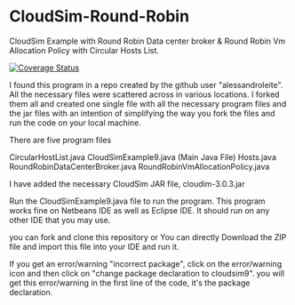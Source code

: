 # CloudSim-Round-Robin
CloudSim Example with Round Robin Data center broker &amp; Round Robin Vm Allocation Policy with Circular Hosts List.


<a href='https://coveralls.io/r/AnanthaRajuC/CloudSim-Round-Robin'><img src='https://coveralls.io/repos/AnanthaRajuC/CloudSim-Round-Robin/badge.svg' alt='Coverage Status' /></a>




I found this program in a repo created by the github user "alessandroleite". All the necessary files were scattered across in various locations. I forked them all and created one single file with all the necessary program files and the jar files with an intention of simplifying the way you fork the files and run the code on your local machine.

There are five program files

CircularHostList.java
CloudSimExample9.java (Main Java File)
Hosts.java
RoundRobinDataCenterBroker.java
RoundRobinVmAllocationPolicy.java

I have added the necessary CloudSim JAR file, cloudim-3.0.3.jar

Run the CloudSimExample9.java file to run the program. This program works fine on Netbeans IDE as well as Eclipse IDE. It should run on any other IDE that you may use.

you can fork and clone this repository or You can directly Download the ZIP file and import this file into your IDE and run it. 

If you get an error/warning "incorrect package", click on the error/warning icon and then click on "change package declaration to cloudsim9". you will get this error/warning in the first line of the code, it's the package declaration.

